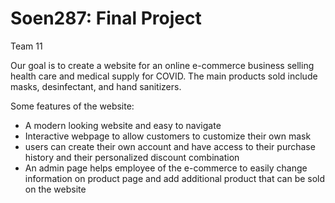 # Soen287: Final Project

Team 11

Our goal is to create a website for an online e-commerce business selling health care and medical supply for COVID. The main products sold include masks, desinfectant, and hand sanitizers. 

Some features of the website:
- A modern looking website and easy to navigate
- Interactive webpage to allow customers to customize their own mask
- users can create their own account and have access to their purchase history and their personalized discount combination
- An admin page helps employee of the e-commerce to easily change information on product page and add additional product that can be sold on the website
